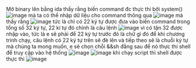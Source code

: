 Mở binary lên bằng ida thấy rằng biến command đc thực thi bởi system()
![image](https://github.com/antkss/writeUP/assets/88892713/863a33da-b7ec-4621-93c0-ede3b530d775)
mà ta có thể nhập dữ liệu cho command thông qua
![image](https://github.com/antkss/writeUP/assets/88892713/58140b36-b596-4fa2-ace2-7c12a46e910c)
mà thấy rằng 
![image](https://github.com/antkss/writeUP/assets/88892713/b9e0e50c-fcbe-4e1d-968a-0a38516a80fd)
tức là chỉ có 22 ký tự được đưa vào biến command trong tổng số 32 ký tự, 22 kí tự đó chính là câu lệnh 
![image](https://github.com/antkss/writeUP/assets/88892713/65b0c350-1fcb-494b-a86d-d90d0ae536c6)
vì có tận 32 được nhập vào, tức là e sẽ phải để 22 ký tự trước đó là chữ gì đó để khi chương trình chạy, câu lệnh có 22 ký tự trên
sẽ đè lên và tiếp theo sẽ là chuỗi ký tự mà chúng ta mong muốn, e sẽ chọn chỗi &&sh đằng sau để nó thực thi shell để truy cập vào hệ thống
![image](https://github.com/antkss/writeUP/assets/88892713/e0226290-57b6-415b-9a30-3fce7079807b)
![image](https://github.com/antkss/writeUP/assets/88892713/4b6706db-bbe8-4cac-b622-a1218376cfcd)
khi chạy script thì shell được thực thi
![image](https://github.com/antkss/writeUP/assets/88892713/4b027d20-55f3-461d-8dbd-baf8dcd3b2a2)



